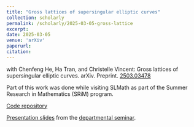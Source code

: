 ```yaml
---
title: "Gross lattices of supersingular elliptic curves"
collection: scholarly
permalink: /scholarly/2025-03-05-gross-lattice
excerpt: 
date: 2025-03-05
venue: 'arXiv'
paperurl: 
citation: 
---
```

with Chenfeng He, Ha Tran, and Christelle Vincent:  Gross lattices of supersingular elliptic curves. arXiv. Preprint. [2503.03478](https://arxiv.org/abs/2503.03478)

Part of this work was done while visiting SLMath as part of the Summer Research in Mathematics (SRiM) program.

[Code repository](https://github.com/gkorpal/minimal-gross)

[Presentation slides](http://gkorpal.github.io/files/AZseminar-handout.pdf) from the [departmental seminar](https://web.archive.org/web/20250502234920/https://www.math.arizona.edu/events/algebra-and-number-theory-seminar-gaurish-korpal).

